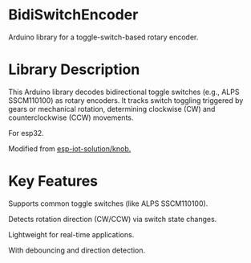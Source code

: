 # BidiSwitchEncoder
Arduino library for a toggle-switch-based rotary encoder.


# Library Description
This Arduino library decodes bidirectional toggle switches (e.g., ALPS SSCM110100) as rotary encoders. It tracks switch toggling triggered by gears or mechanical rotation, determining clockwise (CW) and counterclockwise (CCW) movements.

For esp32.

Modified from [esp-iot-solution/knob.](https://github.com/espressif/esp-iot-solution/tree/master/components/knob)

# Key Features
Supports common toggle switches (like ALPS SSCM110100).

Detects rotation direction (CW/CCW) via switch state changes.

Lightweight for real-time applications.

With debouncing and direction detection.

